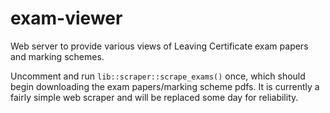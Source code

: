 # exam-viewer

Web server to provide various views of Leaving Certificate exam papers and marking schemes.

Uncomment and run `lib::scraper::scrape_exams()` once, which should begin downloading the exam papers/marking scheme pdfs.
It is currently a fairly simple web scraper and will be replaced some day for reliability.
